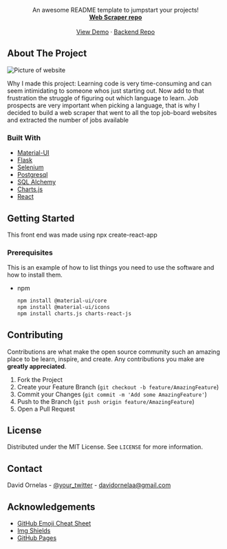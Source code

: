 
  <p align="center">
    An awesome README template to jumpstart your projects!
    <br />
    <a href="https://github.com/davidornelas11/web-scraper-for-job-postings/tree/master"><strong>Web Scraper repo</strong></a>
    <br />
    <br />
    <a href="#">View Demo</a>
    ·
    <a href="https://github.com/davidornelas11/flask-jobs-api/tree/cors-tester">Backend Repo</a>
</p>




<!-- ABOUT THE PROJECT -->
## About The Project

![Picture of website](https://imgur.com/KVPvnqN)


Why I made this project:
 Learning code is very time-consuming and can seem intimidating to someone whos just starting out.
 Now add to that frustration the struggle of figuring out which language to learn.
 Job prospects are very important when picking a language, that is why I decided to build a web scraper that went to all the top job-board websites and extracted the number of jobs available 

### Built With

* [Material-UI](https://material-ui.com/)
* [Flask](https://flask.palletsprojects.com/en/1.1.x/)
* [Selenium](https://www.selenium.dev/)
* [Postgresql](https://www.postgresql.com)
* [SQL Alchemy](https://www.sqlalchemy.org/)
* [Charts.js](https://www.chartjs.org/docs/latest/)
* [React](https://reactjs.org/)



<!-- GETTING STARTED -->
## Getting Started

This front end was made using npx create-react-app

### Prerequisites

This is an example of how to list things you need to use the software and how to install them.
* npm
  ```sh
  npm install @material-ui/core
  npm install @material-ui/icons
  npm install charts.js charts-react-js
  ```




<!-- ROADMAP -->



<!-- CONTRIBUTING -->
## Contributing

Contributions are what make the open source community such an amazing place to be learn, inspire, and create. Any contributions you make are **greatly appreciated**.

1. Fork the Project
2. Create your Feature Branch (`git checkout -b feature/AmazingFeature`)
3. Commit your Changes (`git commit -m 'Add some AmazingFeature'`)
4. Push to the Branch (`git push origin feature/AmazingFeature`)
5. Open a Pull Request



<!-- LICENSE -->
## License

Distributed under the MIT License. See `LICENSE` for more information.



<!-- CONTACT -->
## Contact

David Ornelas - [@your_twitter](https://twitter.com/dayveed23) - davidornelaa@gmail.com


<!-- ACKNOWLEDGEMENTS -->
## Acknowledgements
* [GitHub Emoji Cheat Sheet](https://www.webpagefx.com/tools/emoji-cheat-sheet)
* [Img Shields](https://shields.io)
* [GitHub Pages](https://pages.github.com)